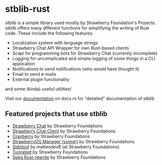 # stblib-rust
stblib is a simple library used mostly by Strawberry Foundation's Projects.
stblib offers many different functions for simplifying the writing of Rust code. These include the following features: 

* Localization system with language strings
* Strawberry Chat API Wrapper for own Rust-based clients
* Scapi for programming bots for Strawberry Chat (currently incomplete)
* Logging for uncomplicated and simple logging of *some* things in a CLI application
* Notifications to send notifications (who would have thought it)
* Email to send e-mails
* External plugin functionality

and some (kinda) useful utilities!

Visit our [documentation](https://docs.rs/stblib/latest/stblib/) on docs.rs for "detailed" documentation of stblib

## Featured projects that use stblib
* [Strawberry Chat](https://github.com/Strawberry-Foundations/strawberry-chat) by Strawberry Foundations
* [Strawberry Chat Client](https://github.com/Strawberry-Foundations/strawberry-chat-client) by Strawberry Foundations
* [Cranberry](https://github.com/Strawberry-Foundations/cranberry) by Strawberry Foundations
* [StrawberryOS Manager (somgr)](https://github.com/Strawberry-Foundations/somgr) by Strawberry Foundations
* [Sidotool](https://github.com/Strawberry-Foundations/sidotool) by matteodev8 (at Strawberry Foundations)
* [Tunneled](https://github.com/Strawberry-Foundations/tunneled) by Strawberry Foundations
* [Spkg Rust-rewrite](https://github.com/Strawberry-Foundations/spkg/tree/rust) by Strawberry Foundations